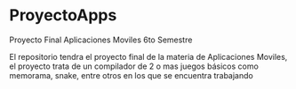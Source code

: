 # ProyectoApps
Proyecto Final Aplicaciones Moviles 6to Semestre

El repositorio tendra el proyecto final de la materia de Aplicaciones Moviles, el proyecto trata de un compilador de 2 o mas juegos básicos como memorama, snake, entre otros en los que se encuentra trabajando
